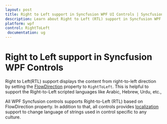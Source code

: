 ```yaml
---
layout: post
title: Right to Left support in Syncfusion WPF UI Controls | Syncfusion
description: Learn about Right to Left (RTL) support in Syncfusion WPF UI Controls and more details. All Syncfusion controls supports Right to Left.
platform: wpf
control: RightToLeft
 documentation: ug
---
```


# Right to Left support in Syncfusion WPF Controls

Right to Left(RTL) support displays the content from right-to-left direction by setting the [FlowDirection](https://docs.microsoft.com/en-us/dotnet/api/system.windows.flowdirection) property to `RightToLeft`. This is helpful to support the Right-to-Left scripted languages like Arabic, Hebrew, Urdu, etc., 

All WPF Syncfusion controls supports Right-to-Left (RTL) based on FlowDirection property. In addition to that, all controls provides [localization](https://help.syncfusion.com/wpf/localization) support to change language of strings used in control specific to any culture.